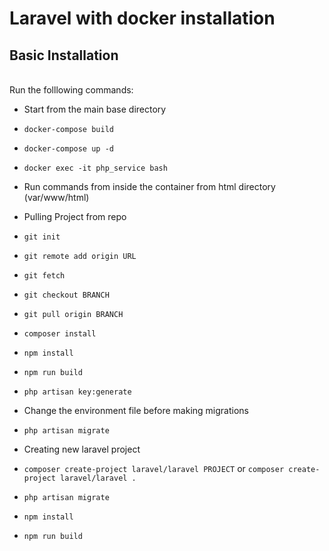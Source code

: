 # Laravel with docker installation

## Basic Installation


<br/>Run the folllowing commands: <br/>

-   Start from the main base directory
-   `docker-compose build`
-   `docker-compose up -d`
-   `docker exec -it php_service bash`
-   Run commands from inside the container from html directory (var/www/html)

-   Pulling Project from repo
-   `git init`
-   `git remote add origin URL`
-   `git fetch`
-   `git checkout BRANCH`
-   `git pull origin BRANCH`
-   `composer install`
-   `npm install`
-   `npm run build`
-   `php artisan key:generate`
-   Change the environment file before making migrations
-   `php artisan migrate`

-   Creating new laravel project
-   `composer create-project laravel/laravel PROJECT` or `composer create-project laravel/laravel .`
-   `php artisan migrate`
-   `npm install`
-   `npm run build`